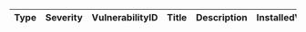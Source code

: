 | Type | Severity | VulnerabilityID | Title | Description | InstalledVersion | FixedVersion |
|:--|:--|:--|:--|:--|:--|:--|
